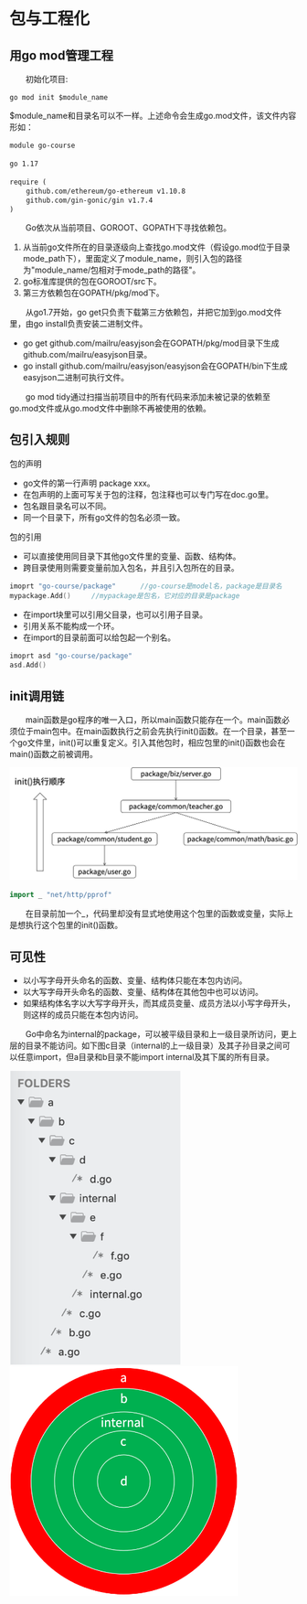 # 包与工程化
## 用go mod管理工程
&#8195;&#8195;初始化项目:
```Shell
go mod init $module_name
```
$module_name和目录名可以不一样。上述命令会生成go.mod文件，该文件内容形如：
```  
module go-course

go 1.17

require (
    github.com/ethereum/go-ethereum v1.10.8
    github.com/gin-gonic/gin v1.7.4
)
```
&#8195;&#8195;Go依次从当前项目、GOROOT、GOPATH下寻找依赖包。  
1. 从当前go文件所在的目录逐级向上查找go.mod文件（假设go.mod位于目录mode_path下），里面定义了module_name，则引入包的路径为"module_name/包相对于mode_path的路径"。
2. go标准库提供的包在GOROOT/src下。
3. 第三方依赖包在GOPATH/pkg/mod下。  

&#8195;&#8195;从go1.7开始，go get只负责下载第三方依赖包，并把它加到go.mod文件里，由go install负责安装二进制文件。  
- go get github.com/mailru/easyjson会在GOPATH/pkg/mod目录下生成github.com/mailru/easyjson目录。
- go install github.com/mailru/easyjson/easyjson会在GOPATH/bin下生成easyjson二进制可执行文件。

&#8195;&#8195;go mod tidy通过扫描当前项目中的所有代码来添加未被记录的依赖至go.mod文件或从go.mod文件中删除不再被使用的依赖。  
## 包引入规则
包的声明  
- go文件的第一行声明 package xxx。
- 在包声明的上面可写关于包的注释，包注释也可以专门写在doc.go里。
- 包名跟目录名可以不同。
- 同一个目录下，所有go文件的包名必须一致。

包的引用  
- 可以直接使用同目录下其他go文件里的变量、函数、结构体。
- 跨目录使用则需要变量前加入包名，并且引入包所在的目录。  

```Go
imoprt "go-course/package"      //go-course是model名，package是目录名
mypackage.Add()     //mypackage是包名，它对应的目录是package
```
- 在import块里可以引用父目录，也可以引用子目录。
- 引用关系不能构成一个环。
- 在import的目录前面可以给包起一个别名。   
```Go
imoprt asd "go-course/package"
asd.Add()
```
## init调用链
&#8195;&#8195;main函数是go程序的唯一入口，所以main函数只能存在一个。main函数必须位于main包中。在main函数执行之前会先执行init()函数。在一个目录，甚至一个go文件里，init()可以重复定义。引入其他包时，相应包里的init()函数也会在main()函数之前被调用。  

<img src=img/init链.png width=800 />  

```Go
import _ "net/http/pprof"
```  
&#8195;&#8195;在目录前加一个_，代码里却没有显式地使用这个包里的函数或变量，实际上是想执行这个包里的init()函数。
## 可见性
- 以小写字母开头命名的函数、变量、结构体只能在本包内访问。
- 以大写字母开头命名的函数、变量、结构体在其他包中也可以访问。
- 如果结构体名字以大写字母开头，而其成员变量、成员方法以小写字母开头，则这样的成员只能在本包内访问。  

&#8195;&#8195;Go中命名为internal的package，可以被平级目录和上一级目录所访问，更上层的目录不能访问。如下图c目录（internal的上一级目录）及其子孙目录之间可以任意import，但a目录和b目录不能import internal及其下属的所有目录。  

<img src=img/path.png width=300 /> 

<img src=img/internal.png width=400 />   

